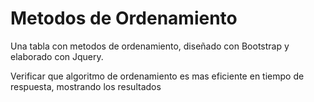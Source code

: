 Metodos de Ordenamiento
====================

Una tabla con metodos de ordenamiento, diseñado con Bootstrap y elaborado con Jquery.

Verificar que algoritmo de ordenamiento es mas eficiente en tiempo de respuesta, mostrando los resultados
